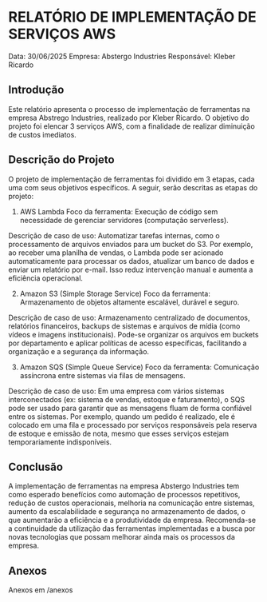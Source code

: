 # RELATÓRIO DE IMPLEMENTAÇÃO DE SERVIÇOS AWS

Data: 30/06/2025
Empresa: Abstergo Industries 
Responsável: Kleber Ricardo

## Introdução
Este relatório apresenta o processo de implementação de ferramentas na empresa Abstrego Industries, realizado por Kleber Ricardo.
O objetivo do projeto foi elencar 3 serviços AWS, com a finalidade de realizar diminuição de custos imediatos.

## Descrição do Projeto
O projeto de implementação de ferramentas foi dividido em 3 etapas, cada uma com seus objetivos específicos. A seguir, serão descritas as etapas do projeto:

1. AWS Lambda
Foco da ferramenta:
Execução de código sem necessidade de gerenciar servidores (computação serverless).

Descrição de caso de uso:
Automatizar tarefas internas, como o processamento de arquivos enviados para um bucket do S3. 
Por exemplo, ao receber uma planilha de vendas, o Lambda pode ser acionado automaticamente para processar os dados, atualizar um banco de dados e enviar um relatório por e-mail. Isso reduz intervenção manual e aumenta a eficiência operacional.

2. Amazon S3 (Simple Storage Service)
Foco da ferramenta:
Armazenamento de objetos altamente escalável, durável e seguro.

Descrição de caso de uso:
Armazenamento centralizado de documentos, relatórios financeiros, backups de sistemas e arquivos de mídia (como vídeos e imagens institucionais). 
Pode-se organizar os arquivos em buckets por departamento e aplicar políticas de acesso específicas, facilitando a organização e a segurança da informação.

3. Amazon SQS (Simple Queue Service)
Foco da ferramenta:
Comunicação assíncrona entre sistemas via filas de mensagens.

Descrição de caso de uso:
Em uma empresa com vários sistemas interconectados (ex: sistema de vendas, estoque e faturamento), o SQS pode ser usado para garantir que as mensagens fluam de forma confiável entre os sistemas. 
Por exemplo, quando um pedido é realizado, ele é colocado em uma fila e processado por serviços responsáveis pela reserva de estoque e emissão de nota, mesmo que esses serviços estejam temporariamente indisponíveis.



## Conclusão
A implementação de ferramentas na empresa Abstergo Industries tem como esperado benefícios como automação de processos repetitivos, redução de custos operacionais, melhoria na comunicação entre sistemas, aumento da escalabilidade e segurança no armazenamento de dados,
o que aumentarão a eficiência e a produtividade da empresa. 
Recomenda-se a continuidade da utilização das ferramentas implementadas e a busca por novas tecnologias que possam melhorar ainda mais os processos da empresa.

## Anexos
Anexos em /anexos
